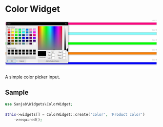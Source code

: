 # Color Widget
![Color widget](../images/screenshots/widgets/color.jpg)

A simple color picker input.

## Sample
```php
use Sanjab\Widgets\ColorWidget;

$this->widgets[] = ColorWidget::create('color', 'Product color')
    ->required();
```
